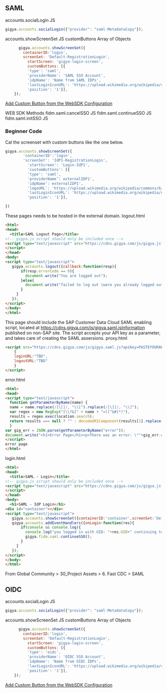 ## SAML

accounts.socialLogin JS
``` js
gigya.accounts.socialLogin({"provider": "saml-MetadataCopy"});
```

accounts.showScreenSet JS customButtons Array of Objects
``` js
      gigya.accounts.showScreenSet({
        containerID:'login',
        screenSet: 'Default-RegistrationLogin',
          startScreen: 'gigya-login-screen',
          customButtons: [{
          'type': 'saml',
          'providerName': 'SAML SSO Account',
          'idpName': 'Name from SAML IDPs',
          'lastLoginIconURL': 'https://upload.wikimedia.org/wikipedia/commons/6/66/Simplot_Logo.png',
          'position': '1'}],
    });
```

[Add Custom Button from the WebSDK Configuration](https://help.sap.com/docs/SAP_CUSTOMER_DATA_CLOUD/8b8d6fffe113457094a17701f63e3d6a/417fa48b70b21014bbc5a10ce4041860.html?q=web%20sdk%20configuration#common-use-cases)

WEB SDK Methods
fidm.saml.cancelSSO JS
fidm.saml.continueSSO JS
fidm.saml.initSSO JS

### Beginner Code


Cal the screenset with custom buttons like the one below.
``` js
gigya.accounts.showScreenSet({
        'containerID':'login',
        'screenSet': 'IdP1-RegistrationLogin',
          'startScreen': 'Login-IdP1',
          'customButtons': [{
          'type': 'saml',
          'providerName’: externalIDP1',
          'idpName’: externalIDP1',
          'logoURL': 'https://upload.wikimedia.org/wikipedia/commons/6/66/Simplot_Logo.png',
          'lastLoginIconURL': 'https://upload.wikimedia.org/wikipedia/commons/6/66/Simplot_Logo.png',
          'position': '1'}],

})
```

These pages needs to be hosted in the external domain.
logout.html
``` html
<html>
<head>
  <title>SAML Logout Page</title>
<!-- gigya.js script should only be included once -->
<script type="text/javascript" src="https://cdns.gigya.com/js/gigya.js?apiKey=PASTEYOURAPIKEYHERE">
</script>
</head>
<body>
<script type="text/javascript">
   gigya.accounts.logout({callback:function(resp){
       if(resp.errorCode == 0){
         document.write("You are logged out");
       }else{
         document.write("failed to log out (were you already logged out?)");
       }
     }
   });
</script>
</body>
</html>
```


This page should include the SAP Customer Data Cloud SAML enabling script, located at https://cdns.gigya.com/js/gigya.saml.jsInformation published on non-SAP site. The script accepts your API key as a parameter, and takes care of creating the SAML assersions.
proxy.html
``` html
<script src="https://cdns.gigya.com/js/gigya.saml.js?apiKey=PASTEYOURAPIKEYHERE">
    {
    loginURL:"TBD",
    logoutURL:"TBD"
    }
</script>
```
error.html
``` html
<html>
<head>
<script type="text/javascript">
  function getParameterByName(name) {
  name = name.replace(/[\[]/, "\\[").replace(/[\]]/, "\\]");
  var regex = new RegExp("[\\?&]" + name + "=([^&#]*)"),
  results = regex.exec(location.search);
  return results === null ? "" : decodeURIComponent(results[1].replace(/\+/g, " "));
  }
var gig_err = JSON.parse(getParameterByName("error"));
document.write("<h1>Error Page</h1><p>There was an error: \""+gig_err.errorMessage+"\" in request ID "+gig_err.requestId);
</script>
error page
</html>

```
login.html
``` html
<html> 
<head>
  <title>SAML - Login</title>
<!-- gigya.js script should only be included once -->
<script type="text/javascript" src="https://cdns.gigya.com/js/gigya.js?apiKey=PASTEYOURAPIKEYHERE">
</script>
</head>
<body>
  <h1>SAML - IdP Login</h1>
<div id="container"></div>
<script type="text/javascript">
   gigya.accounts.showScreenSet({containerID:'container',screenSet:'Default-RegistrationLogin',startScreen:'gigya-login-screen'});
   gigya.accounts.addEventHandlers({onLogin:function(res){
       if(console && console.log){
         console.log("you logged in with UID: "+res.UID+" continuing to site");
         gigya.fidm.saml.continueSSO();
       }
     }
   });
</script>
</body>
</html>
```
From Global Community > 30_Project Assets > 6. Fast CDC > SAML

## OIDC

accounts.socialLogin JS
``` js
gigya.accounts.socialLogin({"provider": "saml-MetadataCopy"});
```

accounts.showScreenSet JS customButtons Array of Objects
``` js
      gigya.accounts.showScreenSet({
        containerID:'login',
        screenSet: 'Default-RegistrationLogin',
          startScreen: 'gigya-login-screen',
          customButtons: [{
          'type': 'oidc',
          'providerName': 'OIDC SSO Account',
          'idpName': 'Name from OIDC IDPs',
          'lastLoginIconURL': 'https://upload.wikimedia.org/wikipedia/commons/6/66/Simplot_Logo.png',
          'position': '1'}],
    });
```

[Add Custom Button from the WebSDK Configuration](https://help.sap.com/docs/SAP_CUSTOMER_DATA_CLOUD/8b8d6fffe113457094a17701f63e3d6a/417fa48b70b21014bbc5a10ce4041860.html?q=web%20sdk%20configuration#common-use-cases)